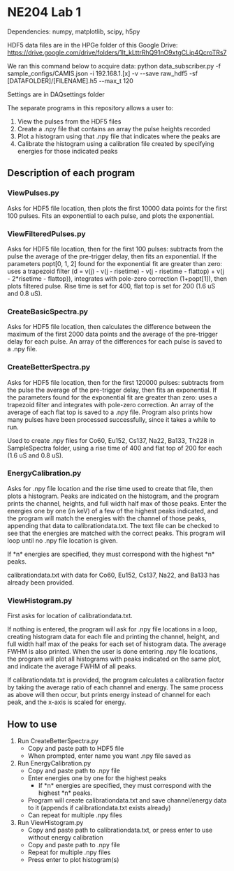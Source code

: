# NE204 Lab 1

Dependencies: numpy, matplotlib, scipy, h5py

HDF5 data files are in the HPGe folder of this Google Drive: <https://drive.google.com/drive/folders/1lt_kLttrRhQ91nO9xtgCLip4QcroTRs7>

We ran this command below to acquire data:
python data_subscriber.py -f sample_configs/CAMIS.json -i 192.168.1.[x] -v --save raw_hdf5 -sf [DATAFOLDER]/[FILENAME].h5 --max_t 120

Settings are in DAQsettings folder

The separate programs in this repository allows a user to:

1. View the pulses from the HDF5 files
2. Create a .npy file that contains an array the pulse heights recorded
3. Plot a histogram using that .npy file that indicates where the peaks are
4. Calibrate the histogram using a calibration file created by specifying energies for those indicated peaks

## Description of each program

### ViewPulses.py

Asks for HDF5 file location, then plots the first 10000 data points for the first 100 pulses. Fits an exponential to each pulse, and plots the exponential.

### ViewFilteredPulses.py

Asks for HDF5 file location, then for the first 100 pulses: subtracts from the pulse the average of the pre-trigger delay, then fits an exponential. If the parameters popt[0, 1, 2] found for the exponential fit are greater than zero: uses a trapezoid filter (d = v(j) - v(j - risetime) - v(j - risetime - flattop) + v(j - 2*risetime - flattop)), integrates with pole-zero correction (1+popt[1]), then plots filtered pulse. Rise time is set for 400, flat top is set for 200 (1.6 uS and 0.8 uS).

### CreateBasicSpectra.py

Asks for HDF5 file location, then calculates the difference between the maximum of the first 2000 data points and the average of the pre-trigger delay for each pulse. An array of the differences for each pulse is saved to a .npy file.

### CreateBetterSpectra.py

Asks for HDF5 file location, then for the first 120000 pulses: subtracts from the pulse the average of the pre-trigger delay, then fits an exponential. If the parameters found for the exponential fit are greater than zero: uses a trapezoid filter and integrates with pole-zero correction. An array of the average of each flat top is saved to a .npy file. Program also prints how many pulses have been processed successfully, since it takes a while to run.

Used to create .npy files for Co60, Eu152, Cs137, Na22, Ba133, Th228 in SampleSpectra folder, using a rise time of 400 and flat top of 200 for each (1.6 uS and 0.8 uS).

### EnergyCalibration.py

Asks for .npy file location and the rise time used to create that file, then plots a histogram. Peaks are indicated on the histogram, and the program prints the channel, heights, and full width half max of those peaks. Enter the energies one by one (in keV) of a few of the highest peaks indicated, and the program will match the energies with the channel of those peaks, appending that data to calibrationdata.txt. The text file can be checked to see that the energies are matched with the correct peaks. This program will loop until no .npy file location is given.

If \*n\* energies are specified, they must correspond with the highest \*n\* peaks.

calibrationdata.txt with data for Co60, Eu152, Cs137, Na22, and Ba133 has already been provided.

### ViewHistogram.py

First asks for location of calibrationdata.txt.

If nothing is entered, the program will ask for .npy file locations in a loop, creating histogram data for each file and printing the channel, height, and full width half max of the peaks for each set of histogram data. The average FWHM is also printed. When the user is done entering .npy file locations, the program will plot all histograms with peaks indicated on the same plot, and indicate the average FWHM of all peaks.

If calibrationdata.txt is provided, the program calculates a calibration factor by taking the average ratio of each channel and energy. The same process as above will then occur, but prints energy instead of channel for each peak, and the x-axis is scaled for energy.

## How to use

1. Run CreateBetterSpectra.py
   - Copy and paste path to HDF5 file
   - When prompted, enter name you want .npy file saved as
2. Run EnergyCalibration.py
   - Copy and paste path to .npy file
   - Enter energies one by one for the highest peaks
     - If \*n\* energies are specified, they must correspond with the highest \*n\* peaks.
   - Program will create calibrationdata.txt and save channel/energy data to it (appends if calibrationdata.txt exists already)
   - Can repeat for multiple .npy files
3. Run ViewHistogram.py
   - Copy and paste path to calibrationdata.txt, or press enter to use without energy calibration
   - Copy and paste path to .npy file
   - Repeat for multiple .npy files
   - Press enter to plot histogram(s)
